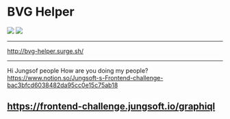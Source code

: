 # BVG Helper

![](https://img.shields.io/badge/TS-ES5-blue) ![](https://img.shields.io/badge/REDUX-v7.2.1-purple)

---

http://bvg-helper.surge.sh/

---

Hi Jungsof people
How are you doing my people?
https://www.notion.so/Jungsoft-s-Frontend-challenge-bac3bfcd6038482da95cc0e15c75ab18

## https://frontend-challenge.jungsoft.io/graphiql

##
